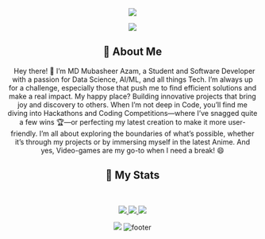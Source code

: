 <div align="center">
    
<img align="center" src="https://media1.tenor.com/m/8wChjJx2LHIAAAAd/gojo-satoru-gojo.gif" />
    
![](https://capsule-render.vercel.app/api?type=waving&color=gradient&text=Hello!%20I'm%20Mubasheer&height=100&section=header)

## :bust_in_silhouette: About Me
&nbsp;
Hey there! 👋 I’m MD Mubasheer Azam, a Student and Software Developer with a passion for Data Science, AI/ML, and all things Tech.  I’m always up for a challenge, especially those that push me to find efficient solutions and make a real impact. My happy place? Building innovative projects that bring joy and discovery to others. When I’m not deep in Code, you’ll find me diving into Hackathons and Coding Competitions—where I’ve snagged quite a few wins 🏆—or perfecting my latest creation to make it more user-friendly. I’m all about exploring the boundaries of what’s possible, whether it’s through my projects or by immersing myself in the latest Anime. And yes, Video-games are my go-to when I need a break! 😄

## 🔖 My Stats
&nbsp;
<p align="center">
    <a href="https://github.com/Mubasheer12/">
        <img src="https://github-readme-stats.vercel.app/api?username=Mubasheer12&hide=issues,prs&count_private=true&show_owner=true&show_icons=true&bg_color=0d1117&title_color=ffffff&text_color=ffffff&icon_color=db1cff&hide_border=true/" />
    </a>
    <a href="https://github.com/Mubasheer12/">
        <img src="https://github-readme-stats.vercel.app/api/top-langs/?username=Mubasheer12&layout=compact&count_private=true&langs_count=8&card_width=445&bg_color=0d1117&title_color=ffffff&text_color=ffffff&icon_color=db1cff&hide_border=true/" />
    </a>
    <a href="https://github.com/Mubasheer12/">
        <img src="https://github-readme-streak-stats.herokuapp.com?user=Mubasheer12&hide_border=true&background=0D1117&currStreakLabel=FFFFFF&sideLabels=FFFFFF&currStreakNum=FFFFFF&dates=FFFFFF&sideNums=FFFFFF&fire=db1cff&ring=db1cff&stroke=FFFFFFFF)](https://git.io/streak-stats" />
    </a>
</p>

![](https://komarev.com/ghpvc/?username=Mubasheer12&style=flat-square&label=Profile+Views&color=blueviolet)
![footer](https://capsule-render.vercel.app/api?type=waving&height=100&color=gradient&section=footer)

</div>
